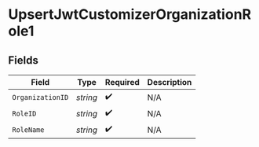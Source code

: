 # UpsertJwtCustomizerOrganizationRole1


## Fields

| Field              | Type               | Required           | Description        |
| ------------------ | ------------------ | ------------------ | ------------------ |
| `OrganizationID`   | *string*           | :heavy_check_mark: | N/A                |
| `RoleID`           | *string*           | :heavy_check_mark: | N/A                |
| `RoleName`         | *string*           | :heavy_check_mark: | N/A                |